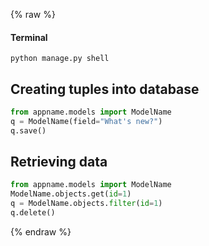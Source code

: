 {% raw %}

#### Terminal
```
python manage.py shell
```

## Creating tuples into database
```python
from appname.models import ModelName
q = ModelName(field="What's new?")
q.save()
```

## Retrieving data
```python
from appname.models import ModelName
ModelName.objects.get(id=1)
q = ModelName.objects.filter(id=1)
q.delete()
```

{% endraw %}
